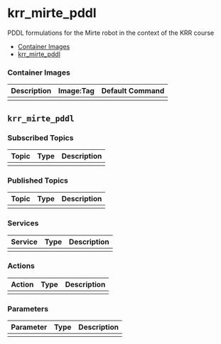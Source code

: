 # krr_mirte_pddl

PDDL formulations for the Mirte robot in the context of the KRR course

- [Container Images](#container-images)
- [krr_mirte_pddl](#krr_mirte_pddl)


### Container Images

| Description | Image:Tag | Default Command |
| --- | --- | -- |
|  |  |  |


## `krr_mirte_pddl`

### Subscribed Topics

| Topic | Type | Description |
| --- | --- | --- |
|  |  |  |

### Published Topics

| Topic | Type | Description |
| --- | --- | --- |
|  |  |  |

### Services

| Service | Type | Description |
| --- | --- | --- |
|  |  |  |

### Actions

| Action | Type | Description |
| --- | --- | --- |
|  |  |  |

### Parameters

| Parameter | Type | Description |
| --- | --- | --- |
|  |  |  |
